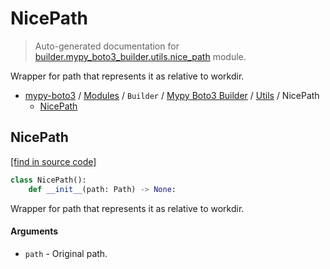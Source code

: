 # NicePath

> Auto-generated documentation for [builder.mypy_boto3_builder.utils.nice_path](https://github.com/vemel/mypy_boto3/blob/master/builder/mypy_boto3_builder/utils/nice_path.py) module.

Wrapper for path that represents it as relative to workdir.

- [mypy-boto3](../../../README.md#mypy_boto3) / [Modules](../../../MODULES.md#mypy-boto3-modules) / `Builder` / [Mypy Boto3 Builder](../index.md#mypy-boto3-builder) / [Utils](index.md#utils) / NicePath
    - [NicePath](#nicepath)

## NicePath

[[find in source code]](https://github.com/vemel/mypy_boto3/blob/master/builder/mypy_boto3_builder/utils/nice_path.py#L7)

```python
class NicePath():
    def __init__(path: Path) -> None:
```

Wrapper for path that represents it as relative to workdir.

#### Arguments

- `path` - Original path.
